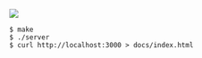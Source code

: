 ![](https://github.com/supercaracal/aniwatch/workflows/CI/badge.svg)

```
$ make
$ ./server
$ curl http://localhost:3000 > docs/index.html
```
